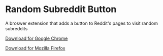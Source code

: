 # Random Subreddit Button
A broswer extension that adds a button to Reddit's pages to visit random subreddits

[Download for Google Chrome](https://chrome.google.com/webstore/detail/random-subreddit-button/dkkjibeimicbjblhahalkfhdjlakfamj?hl=pt-BR)

[Download for Mozilla Firefox](https://addons.mozilla.org/en-US/firefox/addon/random-subreddit-button/)
